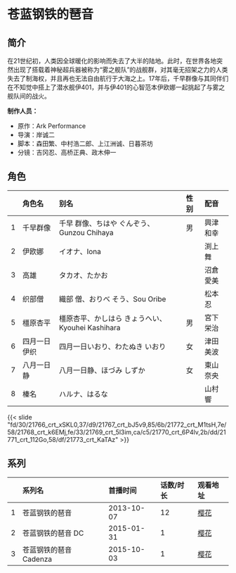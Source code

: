 # 苍蓝钢铁的琶音


## 简介

在21世纪初，人类因全球暖化的影响而失去了大半的陆地。此时，在世界各地突然出现了搭载着神秘超兵器被称为“雾之舰队”的战舰群，对其毫无招架之力的人类失去了制海权，并且再也无法自由航行于大海之上。17年后，千早群像与其同伴们在不知觉中搭上了潜水舰伊401，并与伊401的心智范本伊欧娜一起挑起了与雾之舰队间的战火。

**制作人员：**
- 原作：Ark Performance
- 导演：岸诚二
- 脚本：森田繁、中村浩二郎、上江洲诚、日暮茶坊
- 分镜：吉冈忍、高桥正典、政木伸一

## 角色

|     |   角色名   |   别名  | 性别 |  配音  |
|:--- |:------  |:----      |:---  |:--   |
| 1 | 千早群像 | 千早 群像、ちはや ぐんぞう、Gunzou Chihaya | 男 | 興津和幸 |
| 2 | 伊欧娜 | イオナ、Iona |  | 渕上舞 |
| 3 | 高雄 | タカオ、たかお |  | 沼倉愛美 |
| 4 | 织部僧 | 織部 僧、おりべ そう、Sou Oribe |  | 松本忍 |
| 5 | 橿原杏平 | 橿原杏平、かしはら  きょうへい、Kyouhei Kashihara | 男 | 宮下栄治 |
| 6 | 四月一日伊织 | 四月一日いおり、わたぬき いおり | 女 | 津田美波 |
| 7 | 八月一日静 | 八月一日静、ほづみ  しずか | 女 | 東山奈央 |
| 8 | 榛名 | ハルナ、はるな |  | 山村響 |

{{< slide "fd/30/21766_crt_xSKL0,37/d9/21767_crt_bJ5v9,85/6b/21772_crt_M1tsH,7e/58/21768_crt_k6EMj,fe/33/21769_crt_5l3im,ca/c5/21770_crt_6P4lv,2b/dd/21771_crt_112Go,58/df/21773_crt_KaTAz" >}}

## 系列

|     |   系列名   |   首播时间  | 话数/时长  | 观看地址 |
|:---  |:------    |:----      |:---       |:---  |
| 1 | 苍蓝钢铁的琶音 | 2013-10-07 | 12 | [樱花](https://www.yhdmp.live/vp/13133-2-0.html)  |
| 2 | 苍蓝钢铁的琶音 DC | 2015-01-31 | 1 | [樱花](https://www.cykz.net/vodplay/canglangangtiedepayinjuchangban-1-1/)  |
| 3 | 苍蓝钢铁的琶音 Cadenza | 2015-10-03 | 1 | [樱花](https://www.cykz.net/vodplay/canglangangtiedepayinjuchangbanCadenza-1-1/)  |



